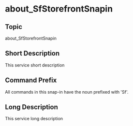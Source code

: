 ﻿
# about\_SfStorefrontSnapin

## Topic
about\_SfStorefrontSnapin


## Short Description

This service short description


## Command Prefix
All commands in this snap-in have the noun prefixed with 'Sf'.


## Long Description
This service long description



